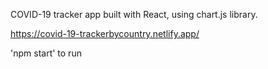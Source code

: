 COVID-19 tracker app built with React, using chart.js library.

https://covid-19-trackerbycountry.netlify.app/

'npm start' to run



